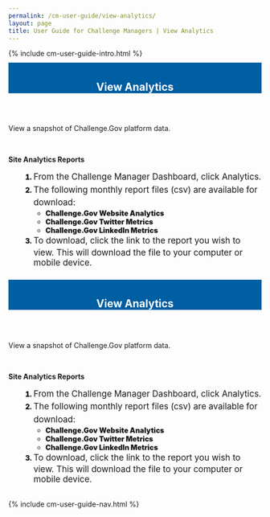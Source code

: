 ```yaml
---
permalink: /cm-user-guide/view-analytics/
layout: page
title: User Guide for Challenge Managers | View Analytics
---
```

<div class="row">
  <div class="col-sm-12">{% include cm-user-guide-intro.html %}</div>
</div>
<div class="row" style="padding-top: 10px; padding-bottom: 30px;">
  <div class="col-sm-12" style="padding-top: 6px; background-color: #005ea2; color: #ffffff; text-align: center;">
    <h2>View Analytics</h2>
  </div>
</div>
<div class="row">
  <div class="col-sm-7">
    <p>View a snapshot of Challenge.Gov platform data.</p><br>
    <p><strong>Site Analytics Reports</strong></p>
    <ol style="padding-left: 50px;">
      <li style="font-weight:900;"><span style="font-size: 1.06rem; line-height: 1.5; font-weight: 400;">From the Challenge Manager Dashboard, click Analytics.</span></li>
      <li style="font-weight:900;"><span style="font-size: 1.06rem; line-height: 1.5; font-weight: 400;">The following monthly report files (csv) are available for download:</span>
      <ul>
        <li>Challenge.Gov Website Analytics</li>
<li>Challenge.Gov Twitter Metrics</li>
<li>Challenge.Gov LinkedIn Metrics</li>
        </ul>
      </li>
      <li style="font-weight:900;"><span style="font-size: 1.06rem; line-height: 1.5; font-weight: 400;">To download, click the link to the report you wish to view.  This will download the file to your computer or mobile device.</span></li>
    </ol>
</div>
  
  <div class="row" style="padding-top: 10px; padding-bottom: 30px;">
  <div class="col-sm-12" style="padding-top: 6px; background-color: #005ea2; color: #ffffff; text-align: center;">
    <h2>View Analytics</h2>
  </div>
</div>
<div class="row">
  <div class="col-sm-7">
    <p>View a snapshot of Challenge.Gov platform data.</p><br>
    <p><strong>Site Analytics Reports</strong></p>
    <ol style="padding-left: 50px;">
      <li style="font-weight:900;"><span style="font-size: 1.06rem; line-height: 1.5; font-weight: 400;">From the Challenge Manager Dashboard, click Analytics.</span></li>
      <li style="font-weight:900;"><span style="font-size: 1.06rem; line-height: 1.5; font-weight: 400;">The following monthly report files (csv) are available for download:</span>
      <ul>
        <li>Challenge.Gov Website Analytics</li>
<li>Challenge.Gov Twitter Metrics</li>
<li>Challenge.Gov LinkedIn Metrics</li>
        </ul>
      </li>
      <li style="font-weight:900;"><span style="font-size: 1.06rem; line-height: 1.5; font-weight: 400;">To download, click the link to the report you wish to view.  This will download the file to your computer or mobile device.</span></li>
    </ol>
</div>
  
  <div class="col-sm-1">&nbsp;</div>
  <div class="col-sm-4"> {% include cm-user-guide-nav.html %} </div>
</div>
